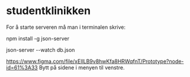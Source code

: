 # studentklinikken

For å starte serveren må man i terminalen skrive: 

npm install -g json-server

json-server --watch db.json


https://www.figma.com/file/xEIlLB9v8hwKfa8HRWqfnT/Prototype?node-id=61%3A33
Bytt på sidene i menyen til venstre. 
